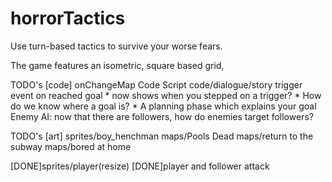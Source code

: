 # horrorTactics
Use turn-based tactics to survive your worse fears.

The game features an isometric, square based grid, 

TODO's [code]
onChangeMap Code
Script code/dialogue/story
trigger event on reached goal
    * now shows when you stepped on a trigger?
    * How do we know where a goal is?
        * A planning phase which explains your goal
Enemy AI: now that there are followers, how do enemies target followers?

TODO's [art]
sprites/boy_henchman
maps/Pools Dead
maps/return to the subway
maps/bored at home

[DONE]sprites/player(resize)
[DONE]player and follower attack
